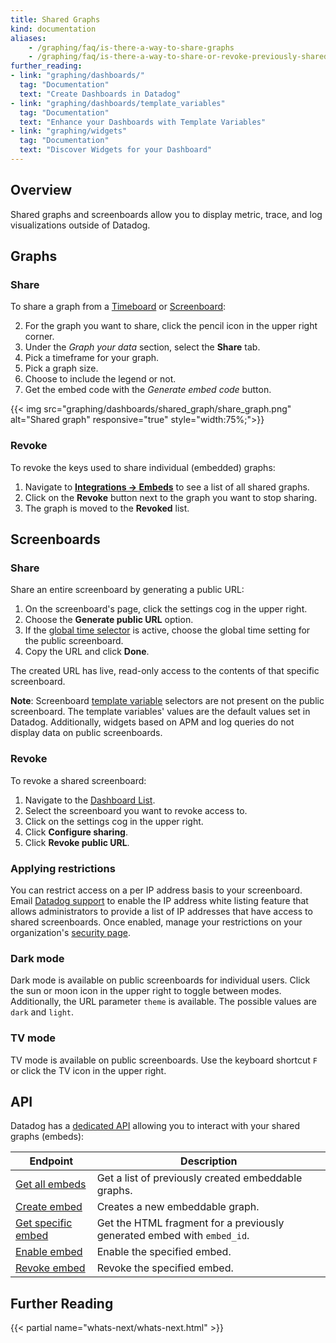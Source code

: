 ```yaml
---
title: Shared Graphs
kind: documentation
aliases:
    - /graphing/faq/is-there-a-way-to-share-graphs
    - /graphing/faq/is-there-a-way-to-share-or-revoke-previously-shared-graphs
further_reading:
- link: "graphing/dashboards/"
  tag: "Documentation"
  text: "Create Dashboards in Datadog"
- link: "graphing/dashboards/template_variables"
  tag: "Documentation"
  text: "Enhance your Dashboards with Template Variables"
- link: "graphing/widgets"
  tag: "Documentation"
  text: "Discover Widgets for your Dashboard"
---
```


## Overview

Shared graphs and screenboards allow you to display metric, trace, and log visualizations outside of Datadog.

## Graphs

### Share

To share a graph from a [Timeboard][1] or [Screenboard][2]:

2. For the graph you want to share, click the pencil icon in the upper right corner.
3. Under the *Graph your data* section, select the **Share** tab.
4. Pick a timeframe for your graph.
5. Pick a graph size.
6. Choose to include the legend or not.
7. Get the embed code with the *Generate embed code* button.

{{< img src="graphing/dashboards/shared_graph/share_graph.png" alt="Shared graph" responsive="true" style="width:75%;">}}

### Revoke

To revoke the keys used to share individual (embedded) graphs:

1. Navigate to [**Integrations -> Embeds**][3] to see a list of all shared graphs.
2. Click on the **Revoke** button next to the graph you want to stop sharing.
3. The graph is moved to the **Revoked** list.

## Screenboards

### Share

Share an entire screenboard by generating a public URL:

1. On the screenboard's page, click the settings cog in the upper right.
2. Choose the **Generate public URL** option.
3. If the [global time selector][4] is active, choose the global time setting for the public screenboard.
4. Copy the URL and click **Done**.

The created URL has live, read-only access to the contents of that specific screenboard.

**Note**: Screenboard [template variable][5] selectors are not present on the public screenboard. The template variables' values are the default values set in Datadog. Additionally, widgets based on APM and log queries do not display data on public screenboards.

### Revoke

To revoke a shared screenboard:

1. Navigate to the [Dashboard List][6].
2. Select the screenboard you want to revoke access to.
3. Click on the settings cog in the upper right.
4. Click **Configure sharing**.
5. Click **Revoke public URL**.

### Applying restrictions

You can restrict access on a per IP address basis to your screenboard. Email [Datadog support][7] to enable the IP address white listing feature that allows administrators to provide a list of IP addresses that have access to shared screenboards. Once enabled, manage your restrictions on your organization's [security page][8].

### Dark mode

Dark mode is available on public screenboards for individual users. Click the sun or moon icon in the upper right to toggle between modes. Additionally, the URL parameter `theme` is available. The possible values are `dark` and `light`.

### TV mode

TV mode is available on public screenboards. Use the keyboard shortcut `F` or click the TV icon in the upper right.

## API

Datadog has a [dedicated API][9] allowing you to interact with your shared graphs (embeds):

| Endpoint                 | Description                                                             |
|--------------------------|-------------------------------------------------------------------------|
| [Get all embeds][10]     | Get a list of previously created embeddable graphs.                     |
| [Create embed][11]       | Creates a new embeddable graph.                                         |
| [Get specific embed][12] | Get the HTML fragment for a previously generated embed with `embed_id`. |
| [Enable embed][13]       | Enable the specified embed.                                             |
| [Revoke embed][14]       | Revoke the specified embed.                                             |

## Further Reading

{{< partial name="whats-next/whats-next.html" >}}

[1]: /graphing/dashboards/timeboard
[2]: /graphing/dashboards/screenboard
[3]: https://app.datadoghq.com/account/settings#embeds
[4]: /graphing/dashboards/screenboard/#global-time-selector
[5]: /graphing/dashboards/template_variables
[6]: https://app.datadoghq.com/dashboard/lists
[7]: /help
[8]: https://app.datadoghq.com/account/org_security
[9]: /api/?lang=python#embeddable-graphs
[10]: /api/?lang=python#get-all-embeds
[11]: /api/?lang=python#create-embed
[12]: /api/?lang=python#get-specific-embed
[13]: /api/?lang=python#enable-embed
[14]: /api/?lang=python#revoke-embed
